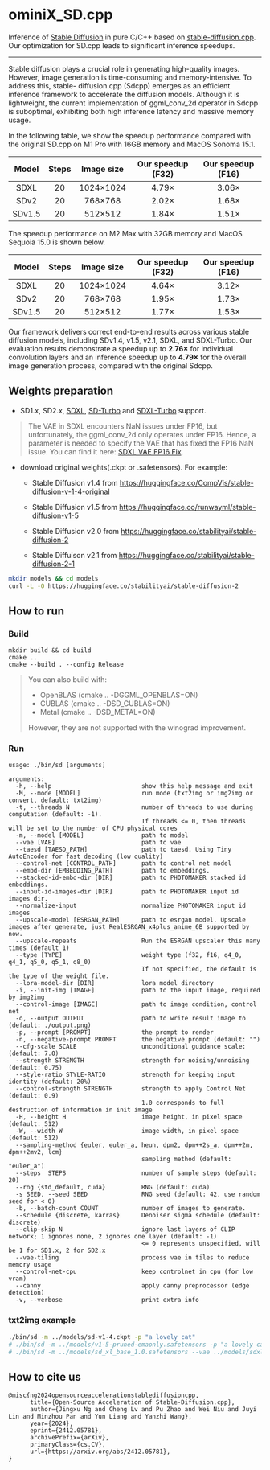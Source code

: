 # ominiX_SD.cpp

Inference of [Stable Diffusion](https://github.com/CompVis/stable-diffusion) in pure C/C++  based on [stable-diffusion.cpp](https://github.com/leejet/stable-diffusion.cpp).  Our optimization for SD.cpp leads to significant inference speedups.  


----
Stable diffusion plays a crucial role in generating high-quality images. However,
image generation is time-consuming and memory-intensive. To address this, stable-
diffusion.cpp (Sdcpp) emerges as an efficient inference framework to accelerate
the diffusion models. Although it is lightweight, the current implementation of
ggml_conv_2d operator in Sdcpp is suboptimal, exhibiting both high inference
latency and massive memory usage. 

In the following table, we show the speedup performance compared with the original SD.cpp on M1 Pro with 16GB memory and MacOS Sonoma 15.1. 

|  Model 	| Steps 	| Image size 	| Our speedup (F32) 	| Our speedup (F16) 	|
|:------:	|:-----:	|:----------:	|:-----------------:	|:-----------------:	|
|  SDXL  	|   20  	|  1024×1024 	|       4.79×       	|       3.06×       	|
|  SDv2  	|   20  	|   768×768  	|       2.02×       	|       1.68×       	|
| SDv1.5 	|   20  	|   512×512  	|       1.84×       	|       1.51×       	|

The speedup performance on M2 Max with 32GB memory and MacOS Sequoia 15.0 is shown below. 

|  Model 	| Steps 	| Image size 	| Our speedup (F32) 	| Our speedup (F16) 	|
|:------:	|:-----:	|:----------:	|:-----------------:	|:-----------------:	|
|  SDXL  	|   20  	|  1024×1024 	|       4.64×       	|       3.12×       	|
|  SDv2  	|   20  	|   768×768  	|       1.95×       	|       1.73×       	|
| SDv1.5 	|   20  	|   512×512  	|       1.77×       	|       1.53×       	|


Our framework delivers correct end-to-end results across various stable diffusion
models, including SDv1.4, v1.5, v2.1, SDXL, and SDXL-Turbo. Our evaluation
results demonstrate a speedup up to **2.76×** for individual convolution layers and an
inference speedup up to **4.79×** for the overall image generation process, compared
with the original Sdcpp.



## Weights preparation

- SD1.x, SD2.x, [SDXL](https://huggingface.co/stabilityai/stable-diffusion-xl-base-1.0), [SD-Turbo](https://huggingface.co/stabilityai/sd-turbo) and [SDXL-Turbo](https://huggingface.co/stabilityai/sdxl-turbo) support.

> The VAE in SDXL encounters NaN issues under FP16, but unfortunately, the ggml_conv_2d only operates under FP16. Hence, a parameter is needed to specify the VAE that has fixed the FP16 NaN issue. You can find it here: [SDXL VAE FP16 Fix](https://huggingface.co/madebyollin/sdxl-vae-fp16-fix/blob/main/sdxl_vae.safetensors).

- download original weights(.ckpt or .safetensors). For example:

	- Stable Diffusion v1.4 from https://huggingface.co/CompVis/stable-diffusion-v-1-4-original

	- Stable Diffusion v1.5 from https://huggingface.co/runwayml/stable-diffusion-v1-5

	- Stable Diffusion v2.0 from https://huggingface.co/stabilityai/stable-diffusion-2

	- Stable Diffuison v2.1 from https://huggingface.co/stabilityai/stable-diffusion-2-1

```bash
mkdir models && cd models
curl -L -O https://huggingface.co/stabilityai/stable-diffusion-2
```



## How to run


### Build

```shell
mkdir build && cd build
cmake ..
cmake --build . --config Release
```

> You can also build with:
>
> - OpenBLAS (cmake .. -DGGML_OPENBLAS=ON)
> - CUBLAS (cmake .. -DSD_CUBLAS=ON)
> - Metal (cmake .. -DSD_METAL=ON)
>
> However, they are not supported with the winograd improvement.



### Run

```
usage: ./bin/sd [arguments]

arguments:
  -h, --help                         show this help message and exit
  -M, --mode [MODEL]                 run mode (txt2img or img2img or convert, default: txt2img)
  -t, --threads N                    number of threads to use during computation (default: -1).
                                     If threads <= 0, then threads will be set to the number of CPU physical cores
  -m, --model [MODEL]                path to model
  --vae [VAE]                        path to vae
  --taesd [TAESD_PATH]               path to taesd. Using Tiny AutoEncoder for fast decoding (low quality)
  --control-net [CONTROL_PATH]       path to control net model
  --embd-dir [EMBEDDING_PATH]        path to embeddings.
  --stacked-id-embd-dir [DIR]        path to PHOTOMAKER stacked id embeddings.
  --input-id-images-dir [DIR]        path to PHOTOMAKER input id images dir.
  --normalize-input                  normalize PHOTOMAKER input id images
  --upscale-model [ESRGAN_PATH]      path to esrgan model. Upscale images after generate, just RealESRGAN_x4plus_anime_6B supported by now.
  --upscale-repeats                  Run the ESRGAN upscaler this many times (default 1)
  --type [TYPE]                      weight type (f32, f16, q4_0, q4_1, q5_0, q5_1, q8_0)
                                     If not specified, the default is the type of the weight file.
  --lora-model-dir [DIR]             lora model directory
  -i, --init-img [IMAGE]             path to the input image, required by img2img
  --control-image [IMAGE]            path to image condition, control net
  -o, --output OUTPUT                path to write result image to (default: ./output.png)
  -p, --prompt [PROMPT]              the prompt to render
  -n, --negative-prompt PROMPT       the negative prompt (default: "")
  --cfg-scale SCALE                  unconditional guidance scale: (default: 7.0)
  --strength STRENGTH                strength for noising/unnoising (default: 0.75)
  --style-ratio STYLE-RATIO          strength for keeping input identity (default: 20%)
  --control-strength STRENGTH        strength to apply Control Net (default: 0.9)
                                     1.0 corresponds to full destruction of information in init image
  -H, --height H                     image height, in pixel space (default: 512)
  -W, --width W                      image width, in pixel space (default: 512)
  --sampling-method {euler, euler_a, heun, dpm2, dpm++2s_a, dpm++2m, dpm++2mv2, lcm}
                                     sampling method (default: "euler_a")
  --steps  STEPS                     number of sample steps (default: 20)
  --rng {std_default, cuda}          RNG (default: cuda)
  -s SEED, --seed SEED               RNG seed (default: 42, use random seed for < 0)
  -b, --batch-count COUNT            number of images to generate.
  --schedule {discrete, karras}      Denoiser sigma schedule (default: discrete)
  --clip-skip N                      ignore last layers of CLIP network; 1 ignores none, 2 ignores one layer (default: -1)
                                     <= 0 represents unspecified, will be 1 for SD1.x, 2 for SD2.x
  --vae-tiling                       process vae in tiles to reduce memory usage
  --control-net-cpu                  keep controlnet in cpu (for low vram)
  --canny                            apply canny preprocessor (edge detection)
  -v, --verbose                      print extra info
```

### txt2img example


```sh
./bin/sd -m ../models/sd-v1-4.ckpt -p "a lovely cat"
# ./bin/sd -m ../models/v1-5-pruned-emaonly.safetensors -p "a lovely cat"
# ./bin/sd -m ../models/sd_xl_base_1.0.safetensors --vae ../models/sdxl_vae-fp16-fix.safetensors -H 1024 -W 1024 -p "a lovely cat" -v
```



## How to cite us

```
@misc{ng2024opensourceaccelerationstablediffusioncpp,
      title={Open-Source Acceleration of Stable-Diffusion.cpp}, 
      author={Jingxu Ng and Cheng Lv and Pu Zhao and Wei Niu and Juyi Lin and Minzhou Pan and Yun Liang and Yanzhi Wang},
      year={2024},
      eprint={2412.05781},
      archivePrefix={arXiv},
      primaryClass={cs.CV},
      url={https://arxiv.org/abs/2412.05781}, 
}
```

